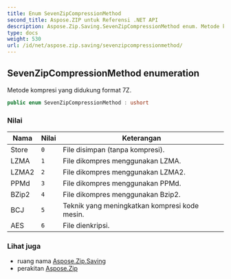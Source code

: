 ```yaml
---
title: Enum SevenZipCompressionMethod
second_title: Aspose.ZIP untuk Referensi .NET API
description: Aspose.Zip.Saving.SevenZipCompressionMethod enum. Metode kompresi yang didukung format 7Z.
type: docs
weight: 530
url: /id/net/aspose.zip.saving/sevenzipcompressionmethod/
---
```

## SevenZipCompressionMethod enumeration

Metode kompresi yang didukung format 7Z.

```csharp
public enum SevenZipCompressionMethod : ushort
```

### Nilai

| Nama | Nilai | Keterangan |
| --- | --- | --- |
| Store | `0` | File disimpan (tanpa kompresi). |
| LZMA | `1` | File dikompres menggunakan LZMA. |
| LZMA2 | `2` | File dikompres menggunakan LZMA2. |
| PPMd | `3` | File dikompres menggunakan PPMd. |
| BZip2 | `4` | File dikompres menggunakan Bzip2. |
| BCJ | `5` | Teknik yang meningkatkan kompresi kode mesin. |
| AES | `6` | File dienkripsi. |

### Lihat juga

* ruang nama [Aspose.Zip.Saving](../../aspose.zip.saving/)
* perakitan [Aspose.Zip](../../)


